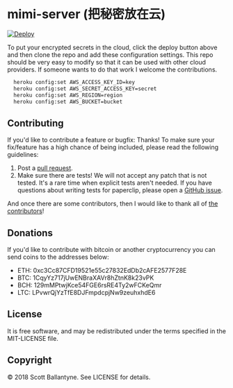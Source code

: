 mimi-server (把秘密放在云)
=========

[![Deploy](https://www.herokucdn.com/deploy/button.svg)](https://heroku.com/deploy?template=https://github.com/ballantyne/mimi-serve)

To put your encrypted secrets in the cloud, click the deploy button above and then clone the repo and add these configuration settings.  This repo should be very easy to modify so that it can be used with other cloud providers.  If someone wants to do that work I welcome the contributions.

```bash
  heroku config:set AWS_ACCESS_KEY_ID=key
  heroku config:set AWS_SECRET_ACCESS_KEY=secret
  heroku config:set AWS_REGION=region
  heroku config:set AWS_BUCKET=bucket
```

Contributing
------------

If you'd like to contribute a feature or bugfix: Thanks! To make sure your fix/feature has a high chance of being included, please read the following guidelines:

1. Post a [pull request](https://github.com/ballantyne/mimi-serve/compare/).
2. Make sure there are tests! We will not accept any patch that is not tested.
   It's a rare time when explicit tests aren't needed. If you have questions
   about writing tests for paperclip, please open a
   [GitHub issue](https://github.com/ballantyne/mimi-serve/issues/new).


And once there are some contributors, then I would like to thank all of [the contributors](https://github.com/ballantyne/mimi-serve/graphs/contributors)!


Donations
------------

If you'd like to contribute with bitcoin or another cryptocurrency you can send coins to the addresses below:

* ETH: 0xc3Cc87CFD19521e55c27832EdDb2cAFE2577F28E
* BTC: 1CqyYz717jUwENBraXAVr8hZtnK8k23vPK
* BCH: 129mMPtwjKce54FGE6rsRE4Ty2wFCKeQmr
* LTC: LPvwrQjYzTfE8DJFmpdcpjNw9zeuhxhdE6

License
-------

It is free software, and may be redistributed under the terms specified in the MIT-LICENSE file.

Copyright
-------
© 2018 Scott Ballantyne. See LICENSE for details.
